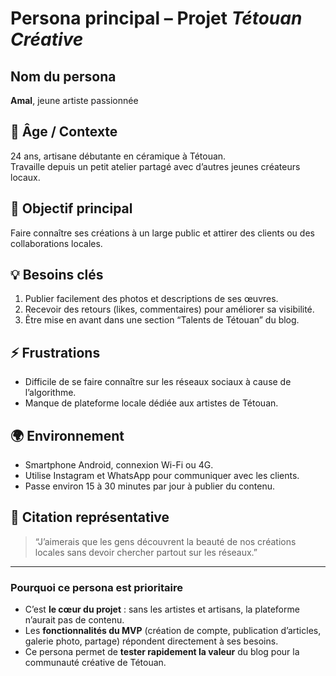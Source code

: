 #  Persona principal – Projet *Tétouan Créative*

##  Nom du persona
**Amal**, jeune artiste passionnée

## 🎂 Âge / Contexte
24 ans, artisane débutante en céramique à Tétouan.  
Travaille depuis un petit atelier partagé avec d’autres jeunes créateurs locaux.

## 🎯 Objectif principal
Faire connaître ses créations à un large public et attirer des clients ou des collaborations locales.

## 💡 Besoins clés
1. Publier facilement des photos et descriptions de ses œuvres.
2. Recevoir des retours (likes, commentaires) pour améliorer sa visibilité.
3. Être mise en avant dans une section “Talents de Tétouan” du blog.

## ⚡ Frustrations
- Difficile de se faire connaître sur les réseaux sociaux à cause de l’algorithme.
- Manque de plateforme locale dédiée aux artistes de Tétouan.

## 🌍 Environnement
- Smartphone Android, connexion Wi-Fi ou 4G.  
- Utilise Instagram et WhatsApp pour communiquer avec les clients.  
- Passe environ 15 à 30 minutes par jour à publier du contenu.

## 💬 Citation représentative
> “J’aimerais que les gens découvrent la beauté de nos créations locales sans devoir chercher partout sur les réseaux.”

---

###  Pourquoi ce persona est prioritaire
- C’est **le cœur du projet** : sans les artistes et artisans, la plateforme n’aurait pas de contenu.  
- Les **fonctionnalités du MVP** (création de compte, publication d’articles, galerie photo, partage) répondent directement à ses besoins.  
- Ce persona permet de **tester rapidement la valeur** du blog pour la communauté créative de Tétouan.
